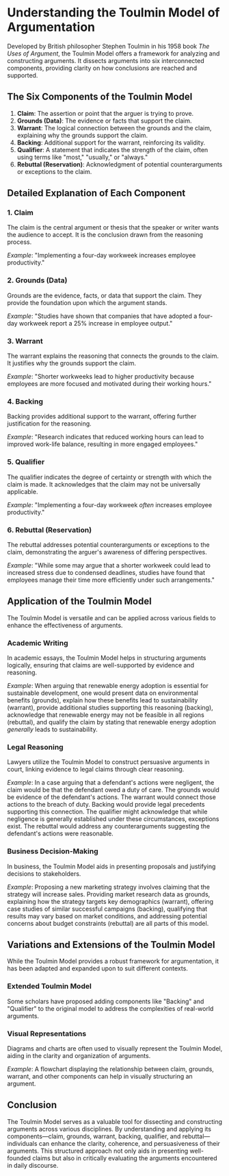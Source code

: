 # Understanding the Toulmin Model of Argumentation

Developed by British philosopher Stephen Toulmin in his 1958 book _The Uses of Argument_, the Toulmin Model offers a framework for analyzing and constructing arguments. It dissects arguments into six interconnected components, providing clarity on how conclusions are reached and supported.

## The Six Components of the Toulmin Model

1. **Claim**: The assertion or point that the arguer is trying to prove.
2. **Grounds (Data)**: The evidence or facts that support the claim.
3. **Warrant**: The logical connection between the grounds and the claim, explaining why the grounds support the claim.
4. **Backing**: Additional support for the warrant, reinforcing its validity.
5. **Qualifier**: A statement that indicates the strength of the claim, often using terms like "most," "usually," or "always."
6. **Rebuttal (Reservation)**: Acknowledgment of potential counterarguments or exceptions to the claim.

## Detailed Explanation of Each Component

### 1. Claim

The claim is the central argument or thesis that the speaker or writer wants the audience to accept. It is the conclusion drawn from the reasoning process.

_Example_: "Implementing a four-day workweek increases employee productivity."

### 2. Grounds (Data)

Grounds are the evidence, facts, or data that support the claim. They provide the foundation upon which the argument stands.

_Example_: "Studies have shown that companies that have adopted a four-day workweek report a 25% increase in employee output."

### 3. Warrant

The warrant explains the reasoning that connects the grounds to the claim. It justifies why the grounds support the claim.

_Example_: "Shorter workweeks lead to higher productivity because employees are more focused and motivated during their working hours."

### 4. Backing

Backing provides additional support to the warrant, offering further justification for the reasoning.

_Example_: "Research indicates that reduced working hours can lead to improved work-life balance, resulting in more engaged employees."

### 5. Qualifier

The qualifier indicates the degree of certainty or strength with which the claim is made. It acknowledges that the claim may not be universally applicable.

_Example_: "Implementing a four-day workweek _often_ increases employee productivity."

### 6. Rebuttal (Reservation)

The rebuttal addresses potential counterarguments or exceptions to the claim, demonstrating the arguer's awareness of differing perspectives.

_Example_: "While some may argue that a shorter workweek could lead to increased stress due to condensed deadlines, studies have found that employees manage their time more efficiently under such arrangements."

## Application of the Toulmin Model

The Toulmin Model is versatile and can be applied across various fields to enhance the effectiveness of arguments.

### Academic Writing

In academic essays, the Toulmin Model helps in structuring arguments logically, ensuring that claims are well-supported by evidence and reasoning.

_Example_: When arguing that renewable energy adoption is essential for sustainable development, one would present data on environmental benefits (grounds), explain how these benefits lead to sustainability (warrant), provide additional studies supporting this reasoning (backing), acknowledge that renewable energy may not be feasible in all regions (rebuttal), and qualify the claim by stating that renewable energy adoption _generally_ leads to sustainability.

### Legal Reasoning

Lawyers utilize the Toulmin Model to construct persuasive arguments in court, linking evidence to legal claims through clear reasoning.

_Example_: In a case arguing that a defendant's actions were negligent, the claim would be that the defendant owed a duty of care. The grounds would be evidence of the defendant's actions. The warrant would connect those actions to the breach of duty. Backing would provide legal precedents supporting this connection. The qualifier might acknowledge that while negligence is generally established under these circumstances, exceptions exist. The rebuttal would address any counterarguments suggesting the defendant's actions were reasonable.

### Business Decision-Making

In business, the Toulmin Model aids in presenting proposals and justifying decisions to stakeholders.

_Example_: Proposing a new marketing strategy involves claiming that the strategy will increase sales. Providing market research data as grounds, explaining how the strategy targets key demographics (warrant), offering case studies of similar successful campaigns (backing), qualifying that results may vary based on market conditions, and addressing potential concerns about budget constraints (rebuttal) are all parts of this model.

## Variations and Extensions of the Toulmin Model

While the Toulmin Model provides a robust framework for argumentation, it has been adapted and expanded upon to suit different contexts.

### Extended Toulmin Model

Some scholars have proposed adding components like "Backing" and "Qualifier" to the original model to address the complexities of real-world arguments.

### Visual Representations

Diagrams and charts are often used to visually represent the Toulmin Model, aiding in the clarity and organization of arguments.

_Example_: A flowchart displaying the relationship between claim, grounds, warrant, and other components can help in visually structuring an argument.

## Conclusion

The Toulmin Model serves as a valuable tool for dissecting and constructing arguments across various disciplines. By understanding and applying its components—claim, grounds, warrant, backing, qualifier, and rebuttal—individuals can enhance the clarity, coherence, and persuasiveness of their arguments. This structured approach not only aids in presenting well-founded claims but also in critically evaluating the arguments encountered in daily discourse.
